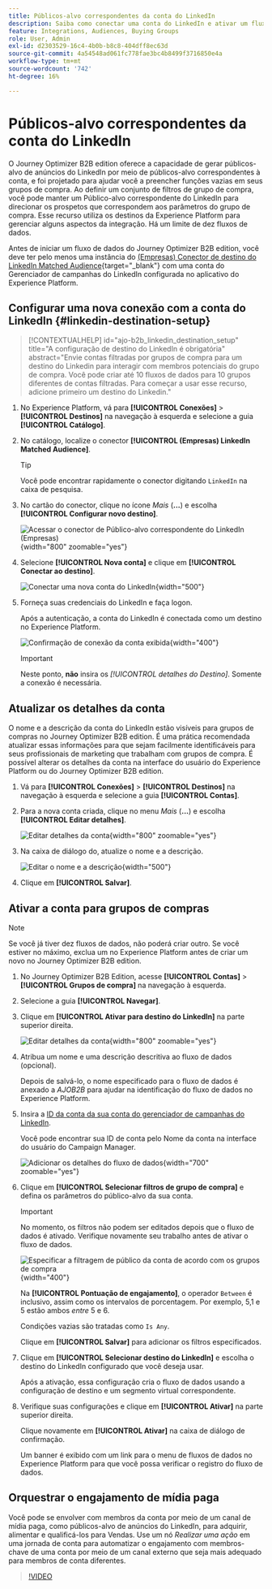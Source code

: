 ```yaml
---
title: Públicos-alvo correspondentes da conta do LinkedIn
description: Saiba como conectar uma conta do LinkedIn e ativar um fluxo de dados para grupos de compra.
feature: Integrations, Audiences, Buying Groups
role: User, Admin
exl-id: d2303529-16c4-4b0b-b8c8-404dff8ec63d
source-git-commit: 4a54548ad061fc778fae3bc4b8499f3716850e4a
workflow-type: tm+mt
source-wordcount: '742'
ht-degree: 16%

---
```


# Públicos-alvo correspondentes da conta do LinkedIn

O Journey Optimizer B2B edition oferece a capacidade de gerar públicos-alvo de anúncios do LinkedIn por meio de públicos-alvo correspondentes à conta, e foi projetado para ajudar você a preencher funções vazias em seus grupos de compra. Ao definir um conjunto de filtros de grupo de compra, você pode manter um Público-alvo correspondente do LinkedIn para direcionar os prospetos que correspondem aos parâmetros do grupo de compra. Esse recurso utiliza os destinos da Experience Platform para gerenciar alguns aspectos da integração. Há um limite de dez fluxos de dados.

Antes de iniciar um fluxo de dados do Journey Optimizer B2B edition, você deve ter pelo menos uma instância do [(Empresas) Conector de destino do LinkedIn Matched Audience](https://experienceleague.adobe.com/en/docs/experience-platform/destinations/catalog/social/linkedin#connect){target="_blank"} com uma conta do Gerenciador de campanhas do LinkedIn configurada no aplicativo do Experience Platform.

## Configurar uma nova conexão com a conta do LinkedIn {#linkedin-destination-setup}

>[!CONTEXTUALHELP]
>id="ajo-b2b_linkedin_destination_setup"
>title="A configuração de destino do LinkedIn é obrigatória"
>abstract="Envie contas filtradas por grupos de compra para um destino do Linkedin para interagir com membros potenciais do grupo de compra. Você pode criar até 10 fluxos de dados para 10 grupos diferentes de contas filtradas. Para começar a usar esse recurso, adicione primeiro um destino do Linkedin."

1. No Experience Platform, vá para **[!UICONTROL Conexões]** > **[!UICONTROL Destinos]** na navegação à esquerda e selecione a guia **[!UICONTROL Catálogo]**.

1. No catálogo, localize o conector **[!UICONTROL (Empresas) LinkedIn Matched Audience]**.

   >[!TIP]
   >
   >Você pode encontrar rapidamente o conector digitando `LinkedIn` na caixa de pesquisa.

1. No cartão do conector, clique no ícone _Mais_ (**...**) e escolha **[!UICONTROL Configurar novo destino]**.

   ![Acessar o conector de Público-alvo correspondente do LinkedIn (Empresas)](./assets/aep-destinations-catalog-linkedin.png){width="800" zoomable="yes"}

1. Selecione **[!UICONTROL Nova conta]** e clique em **[!UICONTROL Conectar ao destino]**.

   ![Conectar uma nova conta do LinkedIn](./assets/aep-destinations-catalog-linkedin-new-account.png){width="500"}

1. Forneça suas credenciais do LinkedIn e faça logon.

   Após a autenticação, a conta do LinkedIn é conectada como um destino no Experience Platform.

   ![Confirmação de conexão da conta exibida](./assets/aep-destinations-catalog-linkedin-connected.png){width="400"}

   >[!IMPORTANT]
   >
   >Neste ponto, **não** insira os _[!UICONTROL detalhes do Destino]_. Somente a conexão é necessária.

## Atualizar os detalhes da conta

O nome e a descrição da conta do LinkedIn estão visíveis para grupos de compras no Journey Optimizer B2B edition. É uma prática recomendada atualizar essas informações para que sejam facilmente identificáveis para seus profissionais de marketing que trabalham com grupos de compra. É possível alterar os detalhes da conta na interface do usuário do Experience Platform ou do Journey Optimizer B2B edition.

1. Vá para **[!UICONTROL Conexões]** > **[!UICONTROL Destinos]** na navegação à esquerda e selecione a guia **[!UICONTROL Contas]**.

1. Para a nova conta criada, clique no menu _Mais_ (**...**) e escolha **[!UICONTROL Editar detalhes]**.

   ![Editar detalhes da conta](./assets/aep-destinations-accounts-edit-details.png){width="800" zoomable="yes"}

1. Na caixa de diálogo do, atualize o nome e a descrição.

   ![Editar o nome e a descrição](./assets/destinations-linkedin-account-edit-details-dialog.png){width="500"}

1. Clique em **[!UICONTROL Salvar]**.

## Ativar a conta para grupos de compras

>[!NOTE]
>
>Se você já tiver dez fluxos de dados, não poderá criar outro. Se você estiver no máximo, exclua um no Experience Platform antes de criar um novo no Journey Optimizer B2B edition.

1. No Journey Optimizer B2B Edition, acesse **[!UICONTROL Contas]** > **[!UICONTROL Grupos de compra]** na navegação à esquerda.

1. Selecione a guia **[!UICONTROL Navegar]**.

1. Clique em **[!UICONTROL Ativar para destino do LinkedIn]** na parte superior direita.

   ![Editar detalhes da conta](./assets/activate-linkedin-destination.png){width="800" zoomable="yes"}

1. Atribua um nome e uma descrição descritiva ao fluxo de dados (opcional).

   Depois de salvá-lo, o nome especificado para o fluxo de dados é anexado a _AJOB2B_ para ajudar na identificação do fluxo de dados no Experience Platform.

1. Insira a [ID da conta da sua conta do gerenciador de campanhas do LinkedIn](https://www.linkedin.com/help/lms/answer/a424270).

   Você pode encontrar sua ID de conta pelo Nome da conta na interface do usuário do Campaign Manager.

   ![Adicionar os detalhes do fluxo de dados](./assets/destinations-linkedin-activate-details.png){width="700" zoomable="yes"}

1. Clique em **[!UICONTROL Selecionar filtros de grupo de compra]** e defina os parâmetros do público-alvo da sua conta.

   >[!IMPORTANT]
   >
   >No momento, os filtros não podem ser editados depois que o fluxo de dados é ativado. Verifique novamente seu trabalho antes de ativar o fluxo de dados.

   ![Especificar a filtragem de público da conta de acordo com os grupos de compra](./assets/destinations-linkedin-activate-buying-group-filters.png){width="400"}

   Na **[!UICONTROL Pontuação de engajamento]**, o operador `Between` é inclusivo, assim como os intervalos de porcentagem. Por exemplo, 5,1 e 5 estão ambos _entre_ 5 e 6.

   Condições vazias são tratadas como `Is Any`.

   Clique em **[!UICONTROL Salvar]** para adicionar os filtros especificados.

1. Clique em **[!UICONTROL Selecionar destino do LinkedIn]** e escolha o destino do LinkedIn configurado que você deseja usar.

   Após a ativação, essa configuração cria o fluxo de dados usando a configuração de destino e um segmento virtual correspondente.

1. Verifique suas configurações e clique em **[!UICONTROL Ativar]** na parte superior direita.

   Clique novamente em **[!UICONTROL Ativar]** na caixa de diálogo de confirmação.

   Um banner é exibido com um link para o menu de fluxos de dados no Experience Platform para que você possa verificar o registro do fluxo de dados.

## Orquestrar o engajamento de mídia paga

Você pode se envolver com membros da conta por meio de um canal de mídia paga, como públicos-alvo de anúncios do LinkedIn, para adquirir, alimentar e qualificá-los para Vendas. Use um nó _Realizar uma ação_ em uma jornada de conta para automatizar o engajamento com membros-chave de uma conta por meio de um canal externo que seja mais adequado para membros de conta diferentes.

>[!VIDEO](https://video.tv.adobe.com/v/3448649/?learn=on)
